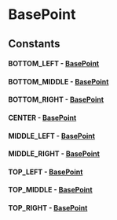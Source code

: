 # BasePoint
## Constants
#### BOTTOM_LEFT - [BasePoint](BasePoint.html)
#### BOTTOM_MIDDLE - [BasePoint](BasePoint.html)
#### BOTTOM_RIGHT - [BasePoint](BasePoint.html)
#### CENTER - [BasePoint](BasePoint.html)
#### MIDDLE_LEFT - [BasePoint](BasePoint.html)
#### MIDDLE_RIGHT - [BasePoint](BasePoint.html)
#### TOP_LEFT - [BasePoint](BasePoint.html)
#### TOP_MIDDLE - [BasePoint](BasePoint.html)
#### TOP_RIGHT - [BasePoint](BasePoint.html)
